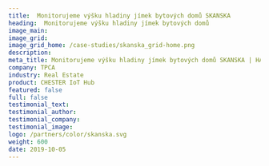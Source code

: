 ```yaml
---
title:  Monitorujeme výšku hladiny jímek bytových domů SKANSKA
heading:  Monitorujeme výšku hladiny jímek bytových domů
image_main: 
image_grid:
image_grid_home: /case-studies/skanska_grid-home.png
description:
meta_title: Monitorujeme výšku hladiny jímek bytových domů SKANSKA | HARDWARIO případová studie
company: TPCA
industry: Real Estate
product: CHESTER IoT Hub
featured: false
full: false
testimonial_text: 
testimonial_author:
testimonial_company: 
testimonial_image: 
logo: /partners/color/skanska.svg
weight: 600
date: 2019-10-05
---
```


